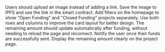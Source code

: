 Users should upload an image instead of adding a link. Save the image to IPFS and use the link in the smart contract.
Add filters on the homepage to show "Open Funding" and "Closed Funding" projects separately.
Use both rows and columns to improve the card layout for better design.
The remaining amount should update automatically after funding, without needing to reload the page and reconnect. Notify the user once their funds are successfully sent. Display the remaining amount clearly on the project page.
